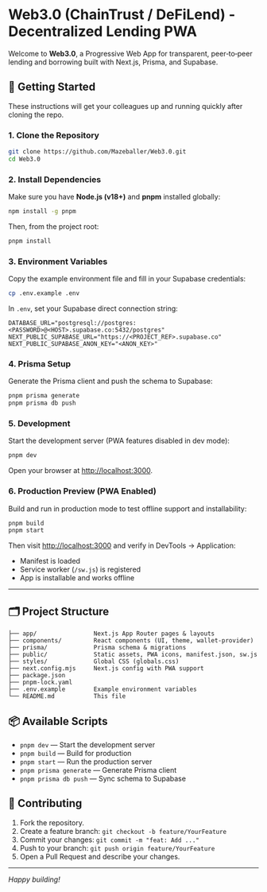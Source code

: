 # Web3.0 (ChainTrust / DeFiLend) - Decentralized Lending PWA

Welcome to **Web3.0**, a Progressive Web App for transparent, peer‑to‑peer lending and borrowing built with Next.js, Prisma, and Supabase.

## 🚀 Getting Started

These instructions will get your colleagues up and running quickly after cloning the repo.

### 1. Clone the Repository

```bash
git clone https://github.com/Mazeballer/Web3.0.git
cd Web3.0
```

### 2. Install Dependencies

Make sure you have **Node.js (v18+)** and **pnpm** installed globally:

```bash
npm install -g pnpm
```

Then, from the project root:

```bash
pnpm install
```

### 3. Environment Variables

Copy the example environment file and fill in your Supabase credentials:

```bash
cp .env.example .env
```

In `.env`, set your Supabase direct connection string:

```env
DATABASE_URL="postgresql://postgres:<PASSWORD>@<HOST>.supabase.co:5432/postgres"
NEXT_PUBLIC_SUPABASE_URL="https://<PROJECT_REF>.supabase.co"
NEXT_PUBLIC_SUPABASE_ANON_KEY="<ANON_KEY>"
```

### 4. Prisma Setup

Generate the Prisma client and push the schema to Supabase:

```bash
pnpm prisma generate
pnpm prisma db push
```

### 5. Development

Start the development server (PWA features disabled in dev mode):

```bash
pnpm dev
```

Open your browser at [http://localhost:3000](http://localhost:3000).

### 6. Production Preview (PWA Enabled)

Build and run in production mode to test offline support and installability:

```bash
pnpm build
pnpm start
```

Then visit [http://localhost:3000](http://localhost:3000) and verify in DevTools → Application:

* Manifest is loaded
* Service worker (`/sw.js`) is registered
* App is installable and works offline

---

## 🗂️ Project Structure

```text
├── app/                Next.js App Router pages & layouts
├── components/         React components (UI, theme, wallet-provider)
├── prisma/             Prisma schema & migrations
├── public/             Static assets, PWA icons, manifest.json, sw.js
├── styles/             Global CSS (globals.css)
├── next.config.mjs     Next.js config with PWA support
├── package.json
├── pnpm-lock.yaml
├── .env.example        Example environment variables
└── README.md           This file
```

## 📦 Available Scripts

* `pnpm dev`               — Start the development server
* `pnpm build`             — Build for production
* `pnpm start`             — Run the production server
* `pnpm prisma generate`   — Generate Prisma client
* `pnpm prisma db push`    — Sync schema to Supabase

## 🤝 Contributing

1. Fork the repository.
2. Create a feature branch: `git checkout -b feature/YourFeature`
3. Commit your changes: `git commit -m "feat: Add ..."`
4. Push to your branch: `git push origin feature/YourFeature`
5. Open a Pull Request and describe your changes.

---

*Happy building!*
